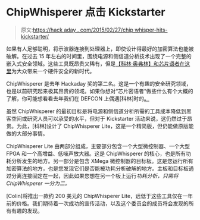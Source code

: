 # ChipWhisperer 点击 Kickstarter

> 原文:[https://hack aday . com/2015/02/27/chip whisper-hits-kickstarter/](https://hackaday.com/2015/02/27/chipwhisperer-hits-kickstarter/)

如果有人足够聪明，将示波器连接到处理器上，即使设计得最好的加密算法也能被破解。在过去 15 年左右的时间里，围绕电源和侧信道分析技术出现了一个完整的嵌入式安全领域。这些工具既昂贵又稀有，但是[【科林·奥弗林】和芯片语者在这里](https://www.kickstarter.com/projects/coflynn/chipwhisperer-lite-a-new-era-of-hardware-security)为大众带来一个硬件安全的新时代。

ChipWhisperer 是去年 Hackaday 奖的第二名。这是一个有趣的安全研究领域，也是以前研究起来极其昂贵的领域。如果你想对“芯片密语者”做些什么有个大概的了解，你可能想看看去年我们在 DEFCON 上偶遇[科林]时的[。](http://hackaday.com/2014/08/20/the-chipwhisperer-at-defcon/)

虽然 ChipWhisperer 的最初目标是将电源和侧信道分析所需的工具成本降低到黑客空间或研究人员可以承受的水平，但对于 Kickstarter 活动来说，这仍然过于昂贵。为此，[科林]设计了 ChipWhisperer Lite，这是一个精简版，但仍能做原版能做的大部分事情。

ChipWhisperer Lite 由两部分组成，主要部分包含一个大型微控制器、一个大型 FPGA 和一个高增益、低噪声放大器。这是 ChipWhisperer 的核心，也是所有功耗分析发生的地方。另一部分是包含 XMega 微控制器的目标板。这是您运行所有加密算法的地方，也是您发现它们是否能被功耗分析破解的地方。主板和目标板通过分离连接固定在一起，因此如果您想在另一个板上运行*功耗分析，只需将 ChipWhisperer 一分为二。*

[Colin]将推出一款约 200 美元的 ChipWhisperer Lite，远低于这些工具仅在一年前的价格。我们期待着一次成功的宣传活动，以及这个委员会的成员将会发现的所有有趣的发现。